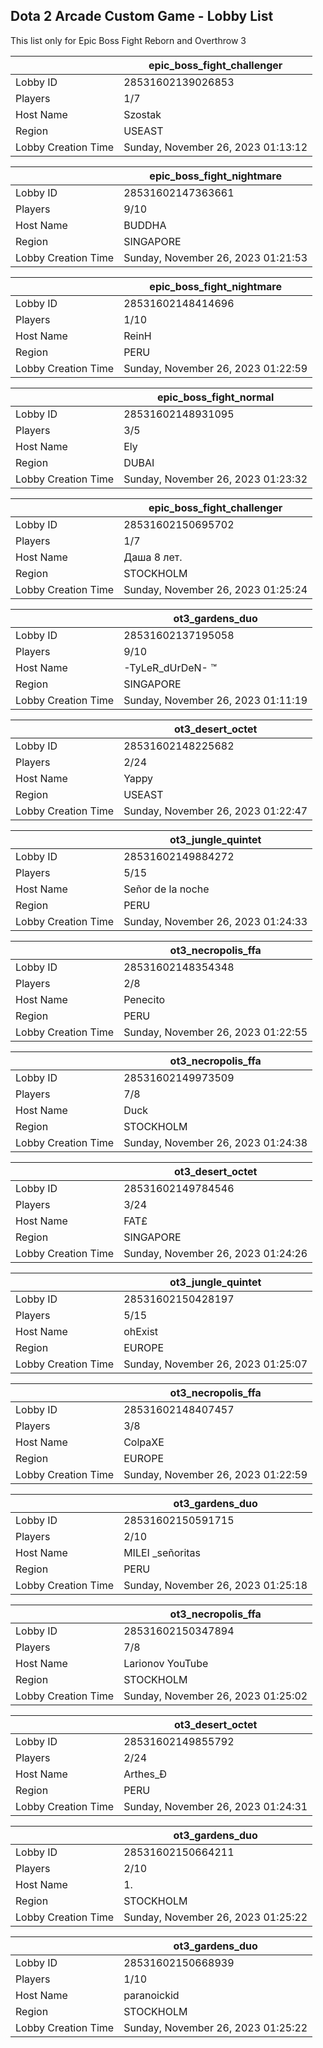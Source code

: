 ## Dota 2 Arcade Custom Game - Lobby List

This list only for Epic Boss Fight Reborn and Overthrow 3

|  | epic_boss_fight_challenger |
| ------ | ------ |
| Lobby ID | 28531602139026853 |
| Players | 1/7 |
| Host Name | Szostak |
| Region | USEAST |
| Lobby Creation Time | Sunday, November 26, 2023 01:13:12 |


|  | epic_boss_fight_nightmare |
| ------ | ------ |
| Lobby ID | 28531602147363661 |
| Players | 9/10 |
| Host Name | BUDDHA |
| Region | SINGAPORE |
| Lobby Creation Time | Sunday, November 26, 2023 01:21:53 |


|  | epic_boss_fight_nightmare |
| ------ | ------ |
| Lobby ID | 28531602148414696 |
| Players | 1/10 |
| Host Name | ReinH |
| Region | PERU |
| Lobby Creation Time | Sunday, November 26, 2023 01:22:59 |


|  | epic_boss_fight_normal |
| ------ | ------ |
| Lobby ID | 28531602148931095 |
| Players | 3/5 |
| Host Name | Ely |
| Region | DUBAI |
| Lobby Creation Time | Sunday, November 26, 2023 01:23:32 |


|  | epic_boss_fight_challenger |
| ------ | ------ |
| Lobby ID | 28531602150695702 |
| Players | 1/7 |
| Host Name | Даша 8 лет. |
| Region | STOCKHOLM |
| Lobby Creation Time | Sunday, November 26, 2023 01:25:24 |


|  | ot3_gardens_duo |
| ------ | ------ |
| Lobby ID | 28531602137195058 |
| Players | 9/10 |
| Host Name | -TyLeR_dUrDeN- ™ |
| Region | SINGAPORE |
| Lobby Creation Time | Sunday, November 26, 2023 01:11:19 |


|  | ot3_desert_octet |
| ------ | ------ |
| Lobby ID | 28531602148225682 |
| Players | 2/24 |
| Host Name | Yappy |
| Region | USEAST |
| Lobby Creation Time | Sunday, November 26, 2023 01:22:47 |


|  | ot3_jungle_quintet |
| ------ | ------ |
| Lobby ID | 28531602149884272 |
| Players | 5/15 |
| Host Name | Señor de la noche |
| Region | PERU |
| Lobby Creation Time | Sunday, November 26, 2023 01:24:33 |


|  | ot3_necropolis_ffa |
| ------ | ------ |
| Lobby ID | 28531602148354348 |
| Players | 2/8 |
| Host Name | Penecito |
| Region | PERU |
| Lobby Creation Time | Sunday, November 26, 2023 01:22:55 |


|  | ot3_necropolis_ffa |
| ------ | ------ |
| Lobby ID | 28531602149973509 |
| Players | 7/8 |
| Host Name | Duck |
| Region | STOCKHOLM |
| Lobby Creation Time | Sunday, November 26, 2023 01:24:38 |


|  | ot3_desert_octet |
| ------ | ------ |
| Lobby ID | 28531602149784546 |
| Players | 3/24 |
| Host Name | FAT£ |
| Region | SINGAPORE |
| Lobby Creation Time | Sunday, November 26, 2023 01:24:26 |


|  | ot3_jungle_quintet |
| ------ | ------ |
| Lobby ID | 28531602150428197 |
| Players | 5/15 |
| Host Name | ohExist |
| Region | EUROPE |
| Lobby Creation Time | Sunday, November 26, 2023 01:25:07 |


|  | ot3_necropolis_ffa |
| ------ | ------ |
| Lobby ID | 28531602148407457 |
| Players | 3/8 |
| Host Name | ColpaXE |
| Region | EUROPE |
| Lobby Creation Time | Sunday, November 26, 2023 01:22:59 |


|  | ot3_gardens_duo |
| ------ | ------ |
| Lobby ID | 28531602150591715 |
| Players | 2/10 |
| Host Name | MILEI _señoritas |
| Region | PERU |
| Lobby Creation Time | Sunday, November 26, 2023 01:25:18 |


|  | ot3_necropolis_ffa |
| ------ | ------ |
| Lobby ID | 28531602150347894 |
| Players | 7/8 |
| Host Name | Larionov YouTube |
| Region | STOCKHOLM |
| Lobby Creation Time | Sunday, November 26, 2023 01:25:02 |


|  | ot3_desert_octet |
| ------ | ------ |
| Lobby ID | 28531602149855792 |
| Players | 2/24 |
| Host Name | Arthes_Ð |
| Region | PERU |
| Lobby Creation Time | Sunday, November 26, 2023 01:24:31 |


|  | ot3_gardens_duo |
| ------ | ------ |
| Lobby ID | 28531602150664211 |
| Players | 2/10 |
| Host Name | 1. |
| Region | STOCKHOLM |
| Lobby Creation Time | Sunday, November 26, 2023 01:25:22 |


|  | ot3_gardens_duo |
| ------ | ------ |
| Lobby ID | 28531602150668939 |
| Players | 1/10 |
| Host Name | paranoiсkid |
| Region | STOCKHOLM |
| Lobby Creation Time | Sunday, November 26, 2023 01:25:22 |


